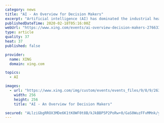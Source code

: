```yaml
---
category: news
title: "AI - An Overview for Decision Makers"
excerpt: "Artificial intelligence (AI) has dominated the industrial headlines for years. But what is the concept of AI? And what is the impact onto my business? Many managers are concerned and long for short lectures in managerial wording but cannot find reliable resources to gain the necessary information at affordable rates. The aim of this training is ..."
publishedDateTime: 2020-02-18T05:16:00Z
webUrl: "https://www.xing.com/events/ai-overview-decision-makers-2766339"
type: article
quality: 37
heat: 37
published: false

provider:
  name: XING
  domain: xing.com

topics:
  - AI

images:
  - url: "https://www.xing.com/img/custom/events/events_files/9/8/9/2636169/4fcb07d8de09d17d06506b290328324f4029d2d9/square256/KI.jpg?1581926750"
    width: 256
    height: 256
    title: "AI - An Overview for Decision Makers"

secured: "ALlziGbgRROX3MDe6K1tKOWF0t8B/kJkBBP5P2PoRw+0/GaS0WuzFFvMMnk/yMX8e3wDhdUbMViBp25zatYMheAp8McZWDFRSP1C467H2M5j4ghMKg7Q/JWaJXhKK5r8B4o1SmbcRR5exi372g87s4weQJy8r5G9RQ09YFBmdgtxr47+hWvpA97rTl3PN29lTbYiiEXnKBr3zv1/xzdyCe3h7m2h5I/kzDfnGqr5UN8/7csOZWgIMhwx2EJDs8O3ivY0gBinaYRHpmbiQJeUYTV5pLeIgwie+48Yjhvo5BBPReA9LWzP9QMgUcHLSfMA;CoF98eHwvLyYa5qcJYHuYQ=="
---
```


